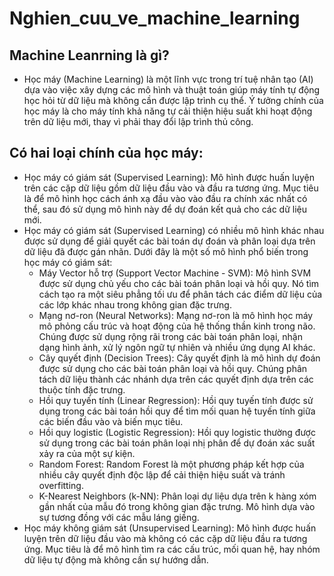 # Nghien_cuu_ve_machine_learning
## Machine Leanrning là gì?
- Học máy (Machine Learning) là một lĩnh vực trong trí tuệ nhân tạo (AI) dựa vào việc xây dựng các mô hình và thuật toán giúp máy tính tự động học hỏi từ dữ liệu mà không cần được lập trình cụ thể. Ý tưởng chính của học máy là cho máy tính khả năng tự cải thiện hiệu suất khi hoạt động trên dữ liệu mới, thay vì phải thay đổi lập trình thủ công.
 
## Có hai loại chính của học máy:
- Học máy có giám sát (Supervised Learning): Mô hình được huấn luyện trên các cặp dữ liệu gồm dữ liệu đầu vào và đầu ra tương ứng. Mục tiêu là để mô hình học cách ánh xạ đầu vào vào đầu ra chính xác nhất có thể, sau đó sử dụng mô hình này để dự đoán kết quả cho các dữ liệu mới.
- Học máy có giám sát (Supervised Learning) có nhiều mô hình khác nhau được sử dụng để giải quyết các bài toán dự đoán và phân loại dựa trên dữ liệu đã được gán nhãn. Dưới đây là một số mô hình phổ biến trong học máy có giám sát:
  + Máy Vector hỗ trợ (Support Vector Machine - SVM): Mô hình SVM được sử dụng chủ yếu cho các bài toán phân loại và hồi quy. Nó tìm cách tạo ra một siêu phẳng tối ưu để phân tách các điểm dữ liệu của các lớp khác nhau trong không gian đặc trưng.
  + Mạng nơ-ron (Neural Networks): Mạng nơ-ron là mô hình học máy mô phỏng cấu trúc và hoạt động của hệ thống thần kinh trong não. Chúng được sử dụng rộng rãi trong các bài toán phân loại, nhận dạng hình ảnh, xử lý ngôn ngữ tự nhiên và nhiều ứng dụng AI khác.
  + Cây quyết định (Decision Trees): Cây quyết định là mô hình dự đoán được sử dụng cho các bài toán phân loại và hồi quy. Chúng phân tách dữ liệu thành các nhánh dựa trên các quyết định dựa trên các thuộc tính đặc trưng.
  + Hồi quy tuyến tính (Linear Regression): Hồi quy tuyến tính được sử dụng trong các bài toán hồi quy để tìm mối quan hệ tuyến tính giữa các biến đầu vào và biến mục tiêu.
  + Hồi quy logistic (Logistic Regression): Hồi quy logistic thường được sử dụng trong các bài toán phân loại nhị phân để dự đoán xác suất xảy ra của một sự kiện.
  + Random Forest: Random Forest là một phương pháp kết hợp của nhiều cây quyết định độc lập để cải thiện hiệu suất và tránh overfitting.
  + K-Nearest Neighbors (k-NN): Phân loại dự liệu dựa trên k hàng xóm gần nhất của mẫu đó trong không gian đặc trưng. Mô hình dựa vào sự tương đồng với các mẫu láng giềng.
- Học máy không giám sát (Unsupervised Learning): Mô hình được huấn luyện trên dữ liệu đầu vào mà không có các cặp dữ liệu đầu ra tương ứng. Mục tiêu là để mô hình tìm ra các cấu trúc, mối quan hệ, hay nhóm dữ liệu tự động mà không cần sự hướng dẫn.
